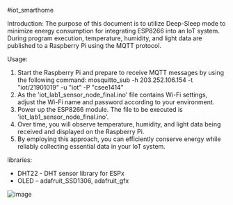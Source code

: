 #iot_smarthome

Introduction:
The purpose of this document is to utilize Deep-Sleep mode to minimize energy consumption for integrating ESP8266 into an IoT system. During program execution, temperature, humidity, and light data are published to a Raspberry Pi using the MQTT protocol.

Usage:
1. Start the Raspberry Pi and prepare to receive MQTT messages by using the following command:
      mosquitto_sub -h 203.252.106.154 -t "iot/21901019" -u "iot" -P "csee1414"
2. As the 'iot_lab1_sensor_node_final.ino' file contains Wi-Fi settings, adjust the Wi-Fi name and password according to your environment.
3. Power up the ESP8266 module. The file to be executed is 'iot_lab1_sensor_node_final.ino'.
4. Over time, you will observe temperature, humidity, and light data being received and displayed on the Raspberry Pi.
5. By employing this approach, you can efficiently conserve energy while reliably collecting essential data in your IoT system.

libraries:
- DHT22 - DHT sensor library for ESPx
- OLED – adafruit_SSD1306, adafruit_gfx


![image](https://github.com/jacobkim98/iot_smarthome/assets/142479612/c8e7812b-c1bb-4762-ba90-a79c8f5a88b8)
